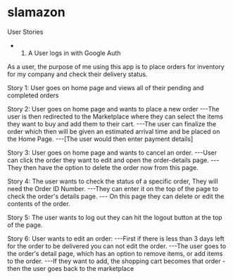 # slamazon
User Stories

- 1. A User logs in with Google Auth

As a user, the purpose of me using this app is to place orders for inventory for my company and check their delivery status. 

Story 1: User goes on home page and views all of their pending and completed orders


Story 2: User goes on home page and wants to place a new order
---The user is then redirected to the Marketplace where they can select the items they want to buy  and add them to their cart.
---The user can finalize the order which then will be given an estimated arrival time and be placed on the Home Page.
---[The user would then enter payment details]


Story 3: User goes on home page and wants to cancel an order.
---User can click the order they want to edit and open the order-details page. 
---They then have the option to delete the order now from this page.

Story 4: The user wants to check the status of a specific order, They will need the Order ID Number.
---They can enter it on the top of the page to check the order's details page.
--- On this page they can delete or edit the contents of the order.

Story 5: The user wants to log out they can hit the logout button at the top of the page. 

Story 6: User wants to edit an order: 
---First if there is less than 3 days left for the order to be delivered you can not edit the order.
---The user goes to the order's detail page, which has an option to remove items, or add items to the order. 
---If they want to add, the shopping cart becomes that order - then the user goes back to the marketplace

